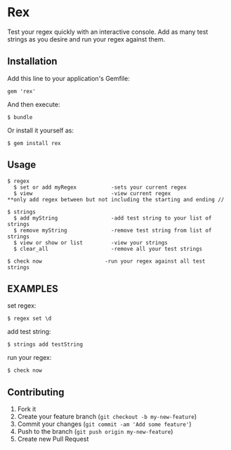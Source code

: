 # Rex

Test your regex quickly with an interactive console.  Add as many test strings as you desire and run your
regex against them.

## Installation

Add this line to your application's Gemfile:

    gem 'rex'

And then execute:

    $ bundle

Or install it yourself as:

    $ gem install rex

## Usage
    $ regex
      $ set or add myRegex           -sets your current regex
      $ view                         -view current regex
    **only add regex between but not including the starting and ending //

    $ strings
      $ add myString                 -add test string to your list of strings
      $ remove myString              -remove test string from list of strings
      $ view or show or list         -view your strings
      $ clear_all                    -remove all your test strings

    $ check now                    -run your regex against all test strings
    
    
## EXAMPLES

set regex:         

    $ regex set \d

add test string:   

    $ strings add testString

run your regex:    

    $ check now

## Contributing

1. Fork it
2. Create your feature branch (`git checkout -b my-new-feature`)
3. Commit your changes (`git commit -am 'Add some feature'`)
4. Push to the branch (`git push origin my-new-feature`)
5. Create new Pull Request
